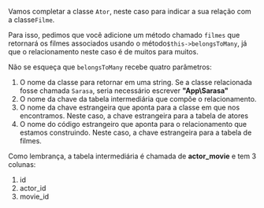 Vamos completar a classe `Ator`, neste caso para indicar a sua relação com a classe`Filme`.

Para isso, pedimos que você adicione um método chamado `filmes` que retornará os filmes associados usando o método`$this->belongsToMany`, já que o relacionamento neste caso é de muitos para muitos.

Não se esqueça que `belongsToMany` recebe quatro parâmetros:

1. O nome da classe para retornar em uma string. Se a classe relacionada fosse chamada `Sarasa`, seria necessário escrever **"App\Sarasa"**
2. O nome da chave da tabela intermediária que compõe o relacionamento.
3. O nome da chave estrangeira que aponta para a classe em que nos encontramos. Neste caso, a chave estrangeira para a tabela de atores
4. O nome do código estrangeiro que aponta para o relacionamento que estamos construindo. Neste caso, a chave estrangeira para a tabela de filmes.


Como lembrança, a tabela intermediária é chamada de **actor_movie** e tem 3 colunas:

1. id
2. actor_id
3. movie_id
